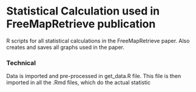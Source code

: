 # Statistical Calculation used in FreeMapRetrieve publication

R scripts for all statistical calculations in the FreeMapRetrieve paper.
Also creates and saves all graphs used in the paper.

### Technical

Data is imported and pre-processed in get_data.R file. This file is then imported in all the .Rmd files, which do the actual statistic

